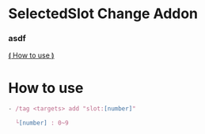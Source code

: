 # SelectedSlot Change Addon
### asdf
[⟬ How to use ⟭](#How-to-use)

# How to use
```js
- /tag <targets> add "slot:[number]"

  └[number] : 0~9
```
